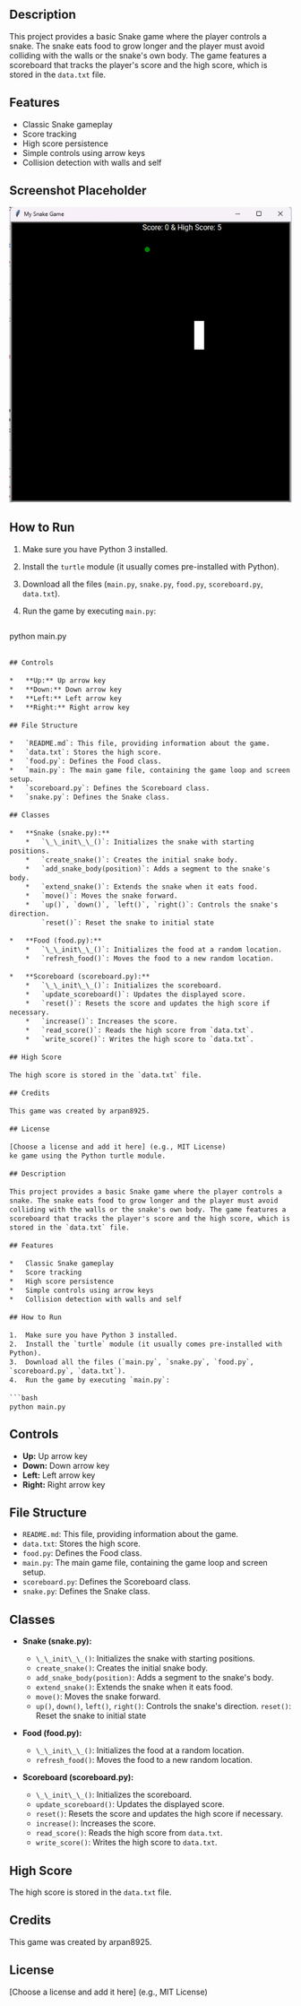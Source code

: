 ## Description

This project provides a basic Snake game where the player controls a snake. The snake eats food to grow longer and the player must avoid colliding with the walls or the snake's own body. The game features a scoreboard that tracks the player's score and the high score, which is stored in the `data.txt` file.

## Features

*   Classic Snake gameplay
*   Score tracking
*   High score persistence
*   Simple controls using arrow keys
*   Collision detection with walls and self

## Screenshot Placeholder

![Screenshot of the Snake Game](images/Screenshot_112.png)

## How to Run

1.  Make sure you have Python 3 installed.
2.  Install the `turtle` module (it usually comes pre-installed with Python).
3.  Download all the files (`main.py`, `snake.py`, `food.py`, `scoreboard.py`, `data.txt`).
4.  Run the game by executing `main.py`:

    ```bash
python main.py
```

## Controls

*   **Up:** Up arrow key
*   **Down:** Down arrow key
*   **Left:** Left arrow key
*   **Right:** Right arrow key

## File Structure

*   `README.md`: This file, providing information about the game.
*   `data.txt`: Stores the high score.
*   `food.py`: Defines the Food class.
*   `main.py`: The main game file, containing the game loop and screen setup.
*   `scoreboard.py`: Defines the Scoreboard class.
*   `snake.py`: Defines the Snake class.

## Classes

*   **Snake (snake.py):**
    *   `\_\_init\_\_()`: Initializes the snake with starting positions.
    *   `create_snake()`: Creates the initial snake body.
    *   `add_snake_body(position)`: Adds a segment to the snake's body.
    *   `extend_snake()`: Extends the snake when it eats food.
    *   `move()`: Moves the snake forward.
    *   `up()`, `down()`, `left()`, `right()`: Controls the snake's direction.
        `reset()`: Reset the snake to initial state

*   **Food (food.py):**
    *   `\_\_init\_\_()`: Initializes the food at a random location.
    *   `refresh_food()`: Moves the food to a new random location.

*   **Scoreboard (scoreboard.py):**
    *   `\_\_init\_\_()`: Initializes the scoreboard.
    *   `update_scoreboard()`: Updates the displayed score.
    *   `reset()`: Resets the score and updates the high score if necessary.
    *   `increase()`: Increases the score.
    *   `read_score()`: Reads the high score from `data.txt`.
    *   `write_score()`: Writes the high score to `data.txt`.

## High Score

The high score is stored in the `data.txt` file.

## Credits

This game was created by arpan8925.

## License

[Choose a license and add it here] (e.g., MIT License)
ke game using the Python turtle module.

## Description

This project provides a basic Snake game where the player controls a snake. The snake eats food to grow longer and the player must avoid colliding with the walls or the snake's own body. The game features a scoreboard that tracks the player's score and the high score, which is stored in the `data.txt` file.

## Features

*   Classic Snake gameplay
*   Score tracking
*   High score persistence
*   Simple controls using arrow keys
*   Collision detection with walls and self

## How to Run

1.  Make sure you have Python 3 installed.
2.  Install the `turtle` module (it usually comes pre-installed with Python).
3.  Download all the files (`main.py`, `snake.py`, `food.py`, `scoreboard.py`, `data.txt`).
4.  Run the game by executing `main.py`:

```bash
python main.py
```

## Controls

*   **Up:** Up arrow key
*   **Down:** Down arrow key
*   **Left:** Left arrow key
*   **Right:** Right arrow key

## File Structure

*   `README.md`: This file, providing information about the game.
*   `data.txt`: Stores the high score.
*   `food.py`: Defines the Food class.
*   `main.py`: The main game file, containing the game loop and screen setup.
*   `scoreboard.py`: Defines the Scoreboard class.
*   `snake.py`: Defines the Snake class.

## Classes

*   **Snake (snake.py):**
    *   `\_\_init\_\_()`: Initializes the snake with starting positions.
    *   `create_snake()`: Creates the initial snake body.
    *   `add_snake_body(position)`: Adds a segment to the snake's body.
    *   `extend_snake()`: Extends the snake when it eats food.
    *   `move()`: Moves the snake forward.
    *   `up()`, `down()`, `left()`, `right()`: Controls the snake's direction.
        `reset()`: Reset the snake to initial state

*   **Food (food.py):**
    *   `\_\_init\_\_()`: Initializes the food at a random location.
    *   `refresh_food()`: Moves the food to a new random location.

*   **Scoreboard (scoreboard.py):**
    *   `\_\_init\_\_()`: Initializes the scoreboard.
    *   `update_scoreboard()`: Updates the displayed score.
    *   `reset()`: Resets the score and updates the high score if necessary.
    *   `increase()`: Increases the score.
    *   `read_score()`: Reads the high score from `data.txt`.
    *   `write_score()`: Writes the high score to `data.txt`.

## High Score

The high score is stored in the `data.txt` file.

## Credits

This game was created by arpan8925.

## License

[Choose a license and add it here] (e.g., MIT License)
